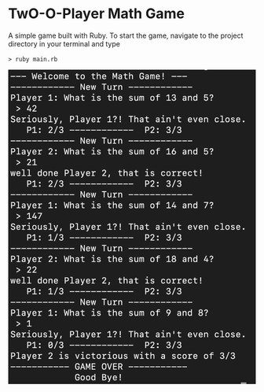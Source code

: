 # TwO-O-Player Math Game

A simple game built with Ruby. To start the game, navigate to the project directory in your terminal and type
```
> ruby main.rb
```

![demo](https://github.com/DexTheFish/math-game/blob/master/demo.png?raw=true)
